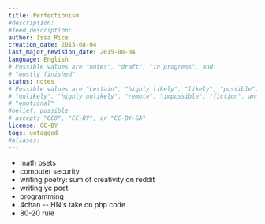 ```yaml
---
title: Perfectionism
#description: 
#feed_description: 
author: Issa Rice
creation_date: 2015-08-04
last_major_revision_date: 2015-08-04
language: English
# Possible values are "notes", "draft", "in progress", and
# "mostly finished"
status: notes
# Possible values are "certain", "highly likely", "likely", "possible",
# "unlikely", "highly unlikely", "remote", "impossible", "fiction", and
# "emotional"
#belief: possible
# accepts "CC0", "CC-BY", or "CC-BY-SA"
license: CC-BY
tags: untagged
#aliases: 
---
```


- math psets
- computer security
- writing poetry: sum of creativity on reddit
- writing yc post
- programming
- 4chan -- HN's take on php code
- 80-20 rule
